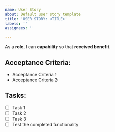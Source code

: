 ```yaml
---
name: User Story
about: Default user story template
title: 'USER STORY: <TITLE>'
labels: ''
assignees: ''

---
```


As a **role**, I can **capability** so that **received benefit**.

## Acceptance Criteria:

* Acceptance Criteria 1:
* Acceptance Criteria 2:

## Tasks:

- [ ] Task 1
- [ ] Task 2
- [ ] Task 3
- [ ] Test the completed functionality
